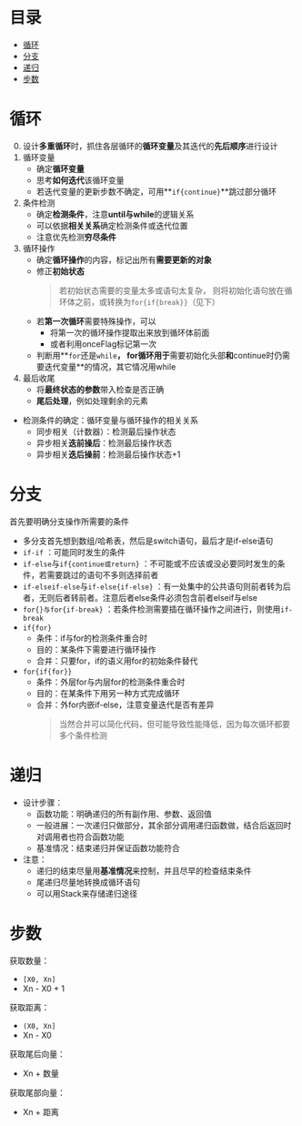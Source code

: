 # 目录
<!-- vim-markdown-toc GFM -->

- [循环](#循环)
- [分支](#分支)
- [递归](#递归)
- [步数](#步数)

<!-- vim-markdown-toc -->

# 循环
0. 设计**多重循环**时，抓住各层循环的**循环变量**及其迭代的**先后顺序**进行设计  
1. 循环变量
    * 确定**循环变量**
    * 思考**如何迭代**该循环变量
    * 若迭代变量的更新步数不确定，可用**`if{continue}`**跳过部分循环
2. 条件检测
    * 确定**检测条件**，注意**until与while**的逻辑关系
    * 可以依据**相关关系**确定检测条件或迭代位置
    * 注意优先检测**穷尽条件**
3. 循环操作
    * 确定**循环操作**的内容，标记出所有**需要更新的对象**
    * 修正**初始状态**
        > 若初始状态需要的变量太多或语句太复杂，
        > 则将初始化语句放在循环体之前，或转换为`for{if{break}}`（见下）
    * 若**第一次循环**需要特殊操作，可以
        * 将第一次的循环操作提取出来放到循环体前面
        * 或者利用onceFlag标记第一次
    * 判断用**`for`还是`while`**，
        for循环用于**需要初始化头部**和**continue时仍需要迭代变量**的情况，其它情况用while
4. 最后收尾
    * 将**最终状态的参数**带入检查是否正确
    * **尾后处理**，例如处理剩余的元素

* 检测条件的确定：循环变量与循环操作的相关关系
    * 同步相关（计数器）：检测最后操作状态
    * 异步相关**迭前操后**：检测最后操作状态
    * 异步相关**迭后操前**：检测最后操作状态+1

# 分支
首先要明确分支操作所需要的条件
* 多分支首先想到数组/哈希表，然后是switch语句，最后才是if-else语句
* `if-if`                               ：可能同时发生的条件
* `if-else`与`if{continue或return}`     ：不可能或不应该或没必要同时发生的条件，若需要跳过的语句不多则选择前者
* `if-elseif-else`与`if-else{if-else}`  ：有一处集中的公共语句则前者转为后者，无则后者转前者。注意后者else条件必须包含前者elseif与else
* `for{}与for{if-break}`                ：若条件检测需要插在循环操作之间进行，则使用`if-break`
* `if{for}`
    * 条件：if与for的检测条件重合时
    * 目的：某条件下需要进行循环操作
    * 合并：只要for，if的语义用for的初始条件替代
* `for{if{for}}`
    * 条件：外层for与内层for的检测条件重合时
    * 目的：在某条件下用另一种方式完成循环
    * 合并：外for内嵌if-else，注意变量迭代是否有差异
        > 当然合并可以简化代码，但可能导致性能降低，因为每次循环都要多个条件检测

# 递归
* 设计步骤：
    * 函数功能：明确递归的所有副作用、参数、返回值
    * 一般进展：一次递归只做部分，其余部分调用递归函数做，结合后返回时对调用者也符合函数功能
    * 基准情况：结束递归并保证函数功能符合
* 注意：
    * 递归的结束尽量用**基准情况**来控制，并且尽早的检查结束条件
    * 尾递归尽量地转换成循环语句
    * 可以用Stack来存储递归途径

# 步数
获取数量：
* `[X0, Xn]`
* Xn - X0 + 1

获取距离：
* `(X0, Xn]`
* Xn - X0

获取尾后向量：
* Xn + 数量

获取尾部向量：
* Xn + 距离
